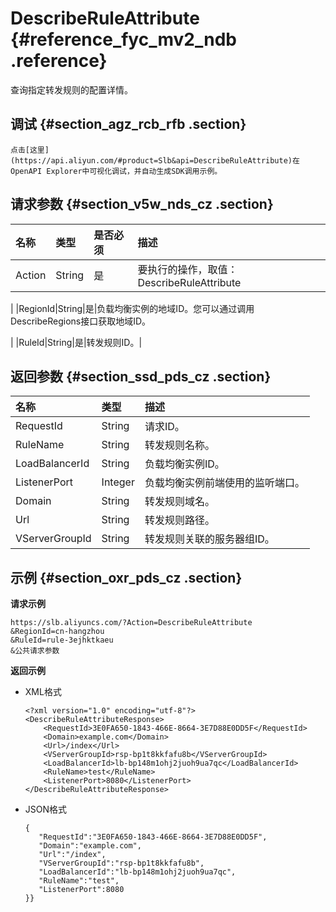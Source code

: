 # DescribeRuleAttribute {#reference_fyc_mv2_ndb .reference}

查询指定转发规则的配置详情。

## 调试 {#section_agz_rcb_rfb .section}

```
点击[这里](https://api.aliyun.com/#product=Slb&api=DescribeRuleAttribute)在OpenAPI Explorer中可视化调试，并自动生成SDK调用示例。
```

## 请求参数 {#section_v5w_nds_cz .section}

|名称|类型|是否必须|描述|
|:-|:-|:---|:-|
|Action|String|是|要执行的操作，取值：DescribeRuleAttribute

|
|RegionId|String|是|负载均衡实例的地域ID。您可以通过调用 DescribeRegions接口获取地域ID。

|
|RuleId|String|是|转发规则ID。|

## 返回参数 {#section_ssd_pds_cz .section}

|名称|类型|描述|
|:-|:-|:-|
|RequestId|String|请求ID。|
|RuleName|String|转发规则名称。|
|LoadBalancerId|String|负载均衡实例ID。|
|ListenerPort|Integer|负载均衡实例前端使用的监听端口。|
|Domain|String|转发规则域名。|
|Url|String|转发规则路径。|
|VServerGroupId|String|转发规则关联的服务器组ID。|

## 示例 {#section_oxr_pds_cz .section}

**请求示例**

``` {#public}
https://slb.aliyuncs.com/?Action=DescribeRuleAttribute
&RegionId=cn-hangzhou 
&RuleId=rule-3ejhktkaeu
&公共请求参数
```

**返回示例**

-   XML格式

    ```
    <?xml version="1.0" encoding="utf-8"?>
    <DescribeRuleAttributeResponse>
    	<RequestId>3E0FA650-1843-466E-8664-3E7D88E0DD5F</RequestId>
    	<Domain>example.com</Domain>
    	<Url>/index</Url>
    	<VServerGroupId>rsp-bp1t8kkfafu8b</VServerGroupId>
    	<LoadBalancerId>lb-bp148m1ohj2juoh9ua7qc</LoadBalancerId>
    	<RuleName>test</RuleName>
    	<ListenerPort>8080</ListenerPort>
    </DescribeRuleAttributeResponse>
    ```

-   JSON格式

    ```
    {  
       "RequestId":"3E0FA650-1843-466E-8664-3E7D88E0DD5F",
       "Domain":"example.com",
       "Url":"/index",
       "VServerGroupId":"rsp-bp1t8kkfafu8b",
       "LoadBalancerId":"lb-bp148m1ohj2juoh9ua7qc",
       "RuleName":"test",
       "ListenerPort":8080
    }}
    ```


